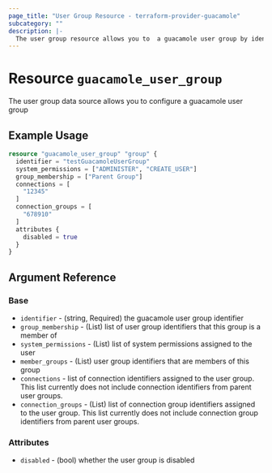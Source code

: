```yaml
---
page_title: "User Group Resource - terraform-provider-guacamole"
subcategory: ""
description: |-
  The user group resource allows you to  a guacamole user group by identifier
---
```


# Resource `guacamole_user_group`

The user group data source allows you to configure a guacamole user group

## Example Usage

```terraform
resource "guacamole_user_group" "group" {
  identifier = "testGuacamoleUserGroup"
  system_permissions = ["ADMINISTER", "CREATE_USER"]
  group_membership = ["Parent Group"]
  connections = [
    "12345"
  ]
  connection_groups = [
    "678910"
  ]
  attributes {
    disabled = true
  }
}

```

## Argument Reference

### Base

- `identifier` -  (string, Required) the guacamole user group identifier
- `group_membership` - (List) list of user group identifiers that this group is a member of
- `system_permissions` - (List) list of system permissions assigned to the user
- `member_groups` - (List) user group identifiers that are members of this group
- `connections` - list of connection identifiers assigned to the user group.  This list currently does not include connection identifiers from parent user groups.
- `connection_groups` - (List) list of connection group identifiers assigned to the user group.  This list currently does not include connection group identifiers from parent user groups.

### Attributes

- `disabled` - (bool) whether the user group is disabled

